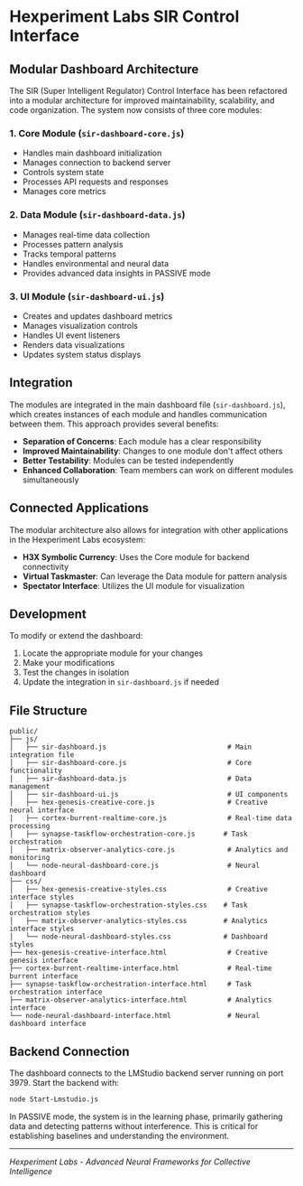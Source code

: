 # Hexperiment Labs SIR Control Interface

## Modular Dashboard Architecture

The SIR (Super Intelligent Regulator) Control Interface has been refactored into a modular architecture for improved maintainability, scalability, and code organization. The system now consists of three core modules:

### 1. Core Module (`sir-dashboard-core.js`)

- Handles main dashboard initialization
- Manages connection to backend server
- Controls system state
- Processes API requests and responses
- Manages core metrics

### 2. Data Module (`sir-dashboard-data.js`)

- Manages real-time data collection
- Processes pattern analysis
- Tracks temporal patterns
- Handles environmental and neural data
- Provides advanced data insights in PASSIVE mode

### 3. UI Module (`sir-dashboard-ui.js`)

- Creates and updates dashboard metrics
- Manages visualization controls
- Handles UI event listeners
- Renders data visualizations
- Updates system status displays

## Integration

The modules are integrated in the main dashboard file (`sir-dashboard.js`), which creates instances of each module and handles communication between them. This approach provides several benefits:

- **Separation of Concerns**: Each module has a clear responsibility
- **Improved Maintainability**: Changes to one module don't affect others
- **Better Testability**: Modules can be tested independently
- **Enhanced Collaboration**: Team members can work on different modules simultaneously

## Connected Applications

The modular architecture also allows for integration with other applications in the Hexperiment Labs ecosystem:

- **H3X Symbolic Currency**: Uses the Core module for backend connectivity
- **Virtual Taskmaster**: Can leverage the Data module for pattern analysis
- **Spectator Interface**: Utilizes the UI module for visualization

## Development

To modify or extend the dashboard:

1. Locate the appropriate module for your changes
2. Make your modifications
3. Test the changes in isolation
4. Update the integration in `sir-dashboard.js` if needed

## File Structure

```
public/
├── js/
│   ├── sir-dashboard.js                              # Main integration file
│   ├── sir-dashboard-core.js                         # Core functionality
│   ├── sir-dashboard-data.js                         # Data management
│   ├── sir-dashboard-ui.js                           # UI components
│   ├── hex-genesis-creative-core.js                  # Creative neural interface
│   ├── cortex-burrent-realtime-core.js               # Real-time data processing
│   ├── synapse-taskflow-orchestration-core.js       # Task orchestration
│   ├── matrix-observer-analytics-core.js             # Analytics and monitoring
│   └── node-neural-dashboard-core.js                 # Neural dashboard
├── css/
│   ├── hex-genesis-creative-styles.css               # Creative interface styles
│   ├── synapse-taskflow-orchestration-styles.css    # Task orchestration styles
│   ├── matrix-observer-analytics-styles.css         # Analytics interface styles
│   └── node-neural-dashboard-styles.css             # Dashboard styles
├── hex-genesis-creative-interface.html               # Creative genesis interface
├── cortex-burrent-realtime-interface.html            # Real-time burrent interface
├── synapse-taskflow-orchestration-interface.html     # Task orchestration interface
├── matrix-observer-analytics-interface.html          # Analytics interface
└── node-neural-dashboard-interface.html              # Neural dashboard interface
```

## Backend Connection

The dashboard connects to the LMStudio backend server running on port 3979. Start the backend with:

```bash
node Start-Lmstudio.js
```

In PASSIVE mode, the system is in the learning phase, primarily gathering data and detecting patterns without interference. This is critical for establishing baselines and understanding the environment.

---

_Hexperiment Labs - Advanced Neural Frameworks for Collective Intelligence_
